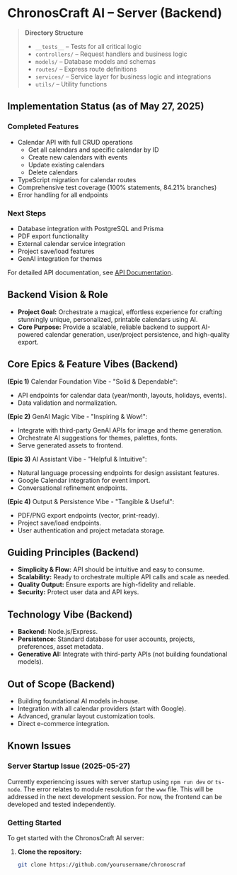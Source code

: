 # ChronosCraft AI – Server (Backend)

> **Directory Structure**
>
> - `__tests__` – Tests for all critical logic
> - `controllers/` – Request handlers and business logic
> - `models/` – Database models and schemas
> - `routes/` – Express route definitions
> - `services/` – Service layer for business logic and integrations
> - `utils/` – Utility functions

## Implementation Status (as of May 27, 2025)

### Completed Features

- Calendar API with full CRUD operations
  - Get all calendars and specific calendar by ID
  - Create new calendars with events
  - Update existing calendars
  - Delete calendars
- TypeScript migration for calendar routes
- Comprehensive test coverage (100% statements, 84.21% branches)
- Error handling for all endpoints

### Next Steps

- Database integration with PostgreSQL and Prisma
- PDF export functionality
- External calendar service integration
- Project save/load features
- GenAI integration for themes

For detailed API documentation, see [API Documentation](../docs/API.md).

## Backend Vision & Role

- **Project Goal:** Orchestrate a magical, effortless experience for crafting stunningly unique, personalized, printable calendars using AI.
- **Core Purpose:** Provide a scalable, reliable backend to support AI-powered calendar generation, user/project persistence, and high-quality export.

## Core Epics & Feature Vibes (Backend)

**(Epic 1)** Calendar Foundation Vibe - "Solid & Dependable":

- API endpoints for calendar data (year/month, layouts, holidays, events).
- Data validation and normalization.

**(Epic 2)** GenAI Magic Vibe - "Inspiring & Wow!":

- Integrate with third-party GenAI APIs for image and theme generation.
- Orchestrate AI suggestions for themes, palettes, fonts.
- Serve generated assets to frontend.

**(Epic 3)** AI Assistant Vibe - "Helpful & Intuitive":

- Natural language processing endpoints for design assistant features.
- Google Calendar integration for event import.
- Conversational refinement endpoints.

**(Epic 4)** Output & Persistence Vibe - "Tangible & Useful":

- PDF/PNG export endpoints (vector, print-ready).
- Project save/load endpoints.
- User authentication and project metadata storage.

## Guiding Principles (Backend)

- **Simplicity & Flow:** API should be intuitive and easy to consume.
- **Scalability:** Ready to orchestrate multiple API calls and scale as needed.
- **Quality Output:** Ensure exports are high-fidelity and reliable.
- **Security:** Protect user data and API keys.

## Technology Vibe (Backend)

- **Backend:** Node.js/Express.
- **Persistence:** Standard database for user accounts, projects, preferences, asset metadata.
- **Generative AI:** Integrate with third-party APIs (not building foundational models).

## Out of Scope (Backend)

- Building foundational AI models in-house.
- Integration with all calendar providers (start with Google).
- Advanced, granular layout customization tools.
- Direct e-commerce integration.

## Known Issues

### Server Startup Issue (2025-05-27)

Currently experiencing issues with server startup using `npm run dev` or `ts-node`. The error relates to module resolution for the `www` file. This will be addressed in the next development session. For now, the frontend can be developed and tested independently.

### Getting Started

To get started with the ChronosCraft AI server:

1. **Clone the repository:**

   ```bash
   git clone https://github.com/yourusername/chronoscraf
   ```

